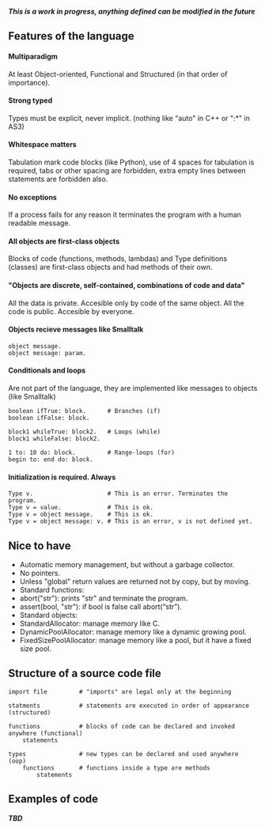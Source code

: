 **_This is a work in progress, anything defined can be modified in the future_**

## Features of the language

#### Multiparadigm
At least Object-oriented, Functional and Structured (in that order of importance).

#### Strong typed
Types must be explicit, never implicit. (nothing like "auto" in C++ or ":*" in AS3)

#### Whitespace matters
Tabulation mark code blocks (like Python), use of 4 spaces for tabulation is required, tabs or other spacing are forbidden, extra empty lines between statements are forbidden also.

#### No exceptions
If a process fails for any reason it terminates the program with a human readable message.

#### All objects are first-class objects
Blocks of code (functions, methods, lambdas) and Type definitions (classes) are first-class objects and had methods of their own.

#### "Objects are discrete, self-contained, combinations of code and data"
All the data is private. Accesible only by code of the same object. All the code is public. Accesible by everyone.

#### Objects recieve messages like Smalltalk
```
object message.
object message: param.
```

#### Conditionals and loops
Are not part of the language, they are implemented like messages to objects (like Smalltalk)

```
boolean ifTrue: block.      # Branches (if)
boolean ifFalse: block.
```

```
block1 whileTrue: block2.   # Loops (while)
block1 whileFalse: block2.
```

```
1 to: 10 do: block.         # Range-loops (for)
begin to: end do: block.
```

#### Initialization is required. Always
```
Type v.                     # This is an error. Terminates the program.
Type v = value.             # This is ok.
Type v = object message.    # This is ok.
Type v = object message: v. # This is an error, v is not defined yet.
```

## Nice to have

* Automatic memory management, but without a garbage collector.
* No pointers.
* Unless "global" return values are returned not by copy, but by moving.
* Standard functions:
 * abort("str"): prints "str" and terminate the program.
 * assert(bool, "str"): if bool is false call abort(“str”).
* Standard objects:
 * StandardAllocator: manage memory like C.
 * DynamicPoolAllocator: manage memory like a dynamic growing pool.
 * FixedSizePoolAllocator: manage memory like a pool, but it have a fixed size pool.


## Structure of a source code file

```
import file         # "imports" are legal only at the beginning

statments           # statements are executed in order of appearance (structured)

functions           # blocks of code can be declared and invoked anywhere (functional)
    statements

types               # new types can be declared and used anywhere (oop)
    functions       # functions inside a type are methods
        statements
```


## Examples of code

**_TBD_**
